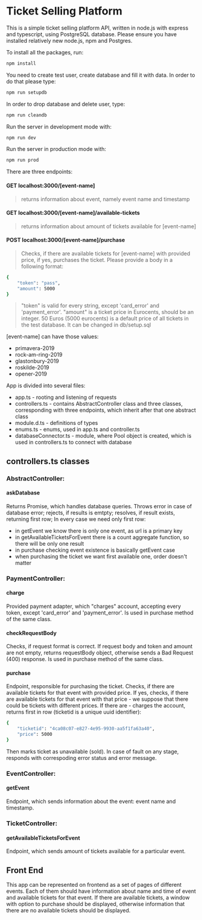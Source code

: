 # Ticket Selling Platform
This is a simple ticket selling platform API, written in node.js with express and typescript, using PostgreSQL database.
Please ensure you have installed relatively new node.js, npm and Postgres.

To install all the packages, run:
```sh
npm install
```
You need to create test user, create database and fill it with data. In order to do that please type:
```sh
npm run setupdb
```
In order to drop database and delete user, type:
```sh
npm run cleandb
```
Run the server in development mode with:
```sh
npm run dev
```
Run the server in production mode with:
```sh
npm run prod
```

There are three endpoints:
 #### GET localhost:3000/[event-name]
 > returns information about event, namely event name and timestamp
 #### GET localhost:3000/[event-name]/available-tickets
 > returns information about amount of tickets available for [event-name]
 #### POST localhost:3000/[event-name]/purchase
 > Checks, if there are available tickets for [event-name] with provided price, if yes, purchases the ticket.
 > Please provide a body in a following format:
```sh
{
	"token": "pass",
	"amount": 5000
}
```
> "token" is valid for every string, except 'card_error' and 'payment_error'.
> "amount" is a ticket price in Eurocents, should be an integer. 50 Euros (5000 eurocents) is a default price
> of all tickets in the test database. It can be changed in db/setup.sql

[event-name] can have those values:
 - primavera-2019
 - rock-am-ring-2019
 - glastonbury-2019
 - roskilde-2019
 - opener-2019

App is divided into several files:
- app.ts - rooting and listening of requests
- controllers.ts - contains AbstractController class and three classes, corresponding with three endpoints, which inherit after that one abstract class
- module.d.ts - definitions of types
- enums.ts - enums, used in app.ts and controller.ts
- databaseConnector.ts - module, where Pool object is created, which is used in controllers.ts to connect with database

## controllers.ts classes
### AbstractController:
#### askDatabase
Returns Promise, which handles database queries. 
Throws error in case of database error;
rejects, if results is emtpty;
resolves, if result exists, returning first row;
In every case we need only first row:
 - in getEvent we know there is only one event, as url is a primary key
 - in getAvailableTicketsForEvent there is a count aggregate function, so there will be only one result
 - in purchase checking event existence is basically getEvent case
 - when purchasing the ticket we want first available one, order doesn't matter
### PaymentController:
#### charge
Provided payment adapter, which "charges" account, accepting every token, except 'card_error' and 'payment_error'. Is used in purchase method of the same class.
#### checkRequestBody
Checks, if request format is correct. If request body and token and amount are not empty, returns requestBody object, otherwise sends a Bad Request (400) response. Is used in purchase method of the same class.
#### purchase
Endpoint, responsible for purchasing the ticket. Checks, if there are available tickets for that event with provided price. If yes, checks, if there are available tickets for that event with that price - we suppose that there could be tickets with different prices. If there are - charges the account, returns first in row (ticketid is a unique uuid identifier):
```sh
{
    "ticketid": "4ca08c07-e827-4e95-9930-aa5f1fa63a40",
    "price": 5000
}
```
Then marks ticket as unavailable (sold). In case of fault on any stage, responds with correspoding error status and error message.
### EventController:
#### getEvent
Endpoint, which sends information about the event: event name and timestamp.
### TicketController:
#### getAvailableTicketsForEvent
Endpoint, which sends amount of tickets available for a particular event.

## Front End
This app can be represented on frontend as a set of pages of different events. Each of them should have information about name and time of event and available tickets for that event. If there are available tickets, a window with option to purchase should be displayed, otherwise information that there are no available tickets should be displayed.